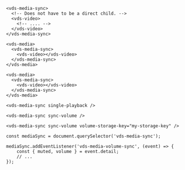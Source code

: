 <script>
import Docs from './_Docs.md';
</script>

<Docs>

```html:copy:slot=usage
<vds-media-sync>
  <!-- Does not have to be a direct child. -->
  <vds-video>
    <!-- .... -->
  </vds-video>
</vds-media-sync>
```

```html:slot=usage-multiple
<vds-media>
  <vds-media-sync>
    <vds-video></vds-video>
  </vds-media-sync>
</vds-media>

<vds-media>
  <vds-media-sync>
    <vds-video></vds-video>
  </vds-media-sync>
</vds-media>
```

```html:copy:slot=sync-playback
<vds-media-sync single-playback />
```

```html:copy:slot=sync-volume
<vds-media-sync sync-volume />
```

```html:slot=volume-storage
<vds-media-sync sync-volume volume-storage-key="my-storage-key" />
```

```js:copy-highlight:slot=volume-sync-event{3-6}
const mediaSync = document.querySelector('vds-media-sync');

mediaSync.addEventListener('vds-media-volume-sync', (event) => {
	const { muted, volume } = event.detail;
	// ...
});
```

</Docs>
